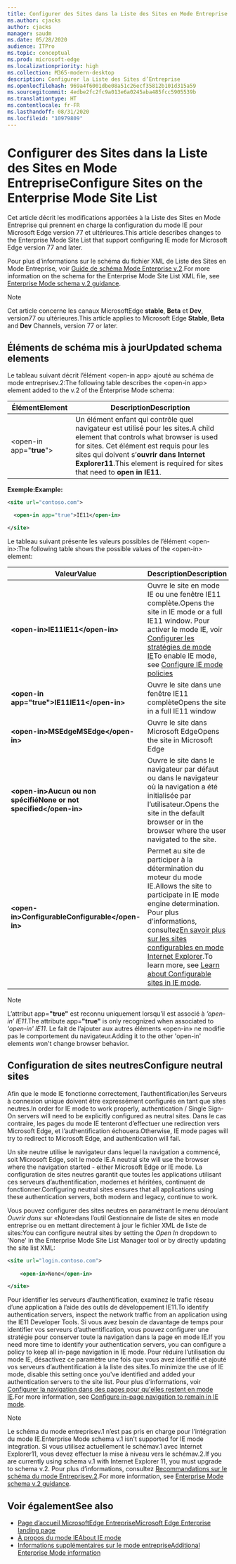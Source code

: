 ```yaml
---
title: Configurer des Sites dans la Liste des Sites en Mode Entreprise
ms.author: cjacks
author: cjacks
manager: saudm
ms.date: 05/28/2020
audience: ITPro
ms.topic: conceptual
ms.prod: microsoft-edge
ms.localizationpriority: high
ms.collection: M365-modern-desktop
description: Configurer la Liste des Sites d’Entreprise
ms.openlocfilehash: 969a4f6001dbe08a51c26ecf35812b101d315a59
ms.sourcegitcommit: 4edbe2fc2fc9a013e6a0245aba485fcc5905539b
ms.translationtype: HT
ms.contentlocale: fr-FR
ms.lasthandoff: 08/31/2020
ms.locfileid: "10979809"
---
```

# <span data-ttu-id="28314-103">Configurer des Sites dans la Liste des Sites en Mode Entreprise</span><span class="sxs-lookup"><span data-stu-id="28314-103">Configure Sites on the Enterprise Mode Site List</span></span>

<span data-ttu-id="28314-104">Cet article décrit les modifications apportées à la Liste des Sites en Mode Entreprise qui prennent en charge la configuration du mode IE pour Microsoft Edge version 77 et ultérieures.</span><span class="sxs-lookup"><span data-stu-id="28314-104">This article describes changes to the Enterprise Mode Site List that support configuring IE mode for Microsoft Edge version 77 and later.</span></span>

<span data-ttu-id="28314-105">Pour plus d’informations sur le schéma du fichier XML de Liste des Sites en Mode Entreprise, voir [Guide de schéma Mode Enterprise v.2](https://docs.microsoft.com/internet-explorer/ie11-deploy-guide/enterprise-mode-schema-version-2-guidance).</span><span class="sxs-lookup"><span data-stu-id="28314-105">For more information on the schema for the Enterprise Mode Site List XML file, see [Enterprise Mode schema v.2 guidance](https://docs.microsoft.com/internet-explorer/ie11-deploy-guide/enterprise-mode-schema-version-2-guidance).</span></span>

> [!NOTE]
> <span data-ttu-id="28314-106">Cet article concerne les canaux MicrosoftEdge **stable**, **Beta** et **Dev**, version77 ou ultérieures.</span><span class="sxs-lookup"><span data-stu-id="28314-106">This article applies to Microsoft Edge **Stable**, **Beta** and **Dev** Channels, version 77 or later.</span></span>

## <span data-ttu-id="28314-107">Éléments de schéma mis à jour</span><span class="sxs-lookup"><span data-stu-id="28314-107">Updated schema elements</span></span>

<span data-ttu-id="28314-108">Le tableau suivant décrit l’élément \<open-in app\> ajouté au schéma de mode entreprisev.2:</span><span class="sxs-lookup"><span data-stu-id="28314-108">The following table describes the \<open-in app\> element added to the v.2 of the Enterprise Mode schema:</span></span>

| **<span data-ttu-id="28314-109">Élément</span><span class="sxs-lookup"><span data-stu-id="28314-109">Element</span></span>** | **<span data-ttu-id="28314-110">Description</span><span class="sxs-lookup"><span data-stu-id="28314-110">Description</span></span>** |
| --- | --- |
| \<open-in app="**true**"\> | <span data-ttu-id="28314-111">Un élément enfant qui contrôle quel navigateur est utilisé pour les sites.</span><span class="sxs-lookup"><span data-stu-id="28314-111">A child element that controls what browser is used for sites.</span></span> <span data-ttu-id="28314-112">Cet élément est requis pour les sites qui doivent s’**ouvrir dans Internet Explorer11**.</span><span class="sxs-lookup"><span data-stu-id="28314-112">This element is required for sites that need to **open in IE11**.</span></span>|

**<span data-ttu-id="28314-113">Exemple:</span><span class="sxs-lookup"><span data-stu-id="28314-113">Example:</span></span>**

``` xml
<site url="contoso.com">

  <open-in app="true">IE11</open-in>

</site>
```

<span data-ttu-id="28314-114">Le tableau suivant présente les valeurs possibles de l’élément \<open-in\>:</span><span class="sxs-lookup"><span data-stu-id="28314-114">The following table shows the possible values of the \<open-in\> element:</span></span>

| **<span data-ttu-id="28314-115">Valeur</span><span class="sxs-lookup"><span data-stu-id="28314-115">Value</span></span>** | **<span data-ttu-id="28314-116">Description</span><span class="sxs-lookup"><span data-stu-id="28314-116">Description</span></span>** |
| --- | --- |
| **\<open-in\><span data-ttu-id="28314-117">IE11</span><span class="sxs-lookup"><span data-stu-id="28314-117">IE11</span></span>\</open-in\>** | <span data-ttu-id="28314-118">Ouvre le site en mode IE ou une fenêtre IE11 complète.</span><span class="sxs-lookup"><span data-stu-id="28314-118">Opens the site in IE mode or a full IE11 window.</span></span> <span data-ttu-id="28314-119">Pour activer le mode IE, voir [Configurer les stratégies de mode IE](https://docs.microsoft.com/deployedge/edge-ie-mode-policies)</span><span class="sxs-lookup"><span data-stu-id="28314-119">To enable IE mode, see [Configure IE mode policies](https://docs.microsoft.com/deployedge/edge-ie-mode-policies)</span></span>|
| **\<open-in app="**true**"\><span data-ttu-id="28314-120">IE11</span><span class="sxs-lookup"><span data-stu-id="28314-120">IE11</span></span>\</open-in\>** | <span data-ttu-id="28314-121">Ouvre le site dans une fenêtre IE11 complète</span><span class="sxs-lookup"><span data-stu-id="28314-121">Opens the site in a full IE11 window</span></span> |
| **\<open-in\><span data-ttu-id="28314-122">MSEdge</span><span class="sxs-lookup"><span data-stu-id="28314-122">MSEdge</span></span>\</open-in\>** | <span data-ttu-id="28314-123">Ouvre le site dans Microsoft Edge</span><span class="sxs-lookup"><span data-stu-id="28314-123">Opens the site in Microsoft Edge</span></span> |
| **\<open-in\><span data-ttu-id="28314-124">Aucun ou non spécifié</span><span class="sxs-lookup"><span data-stu-id="28314-124">None or not specified</span></span>\</open-in\>** | <span data-ttu-id="28314-125">Ouvre le site dans le navigateur par défaut ou dans le navigateur où la navigation a été initialisée par l’utilisateur.</span><span class="sxs-lookup"><span data-stu-id="28314-125">Opens the site in the default browser or in the browser where the user navigated to the site.</span></span> |
|**\<open-in\><span data-ttu-id="28314-126">Configurable</span><span class="sxs-lookup"><span data-stu-id="28314-126">Configurable</span></span>\</open-in\>** | <span data-ttu-id="28314-127">Permet au site de participer à la détermination du moteur du mode IE.</span><span class="sxs-lookup"><span data-stu-id="28314-127">Allows the site to participate in IE mode engine determination.</span></span> <span data-ttu-id="28314-128">Pour plus d’informations, consultez[En savoir plus sur les sites configurables en mode Internet Explorer](edge-learnmore-configurable-sites-ie-mode.md).</span><span class="sxs-lookup"><span data-stu-id="28314-128">To learn more, see [Learn about Configurable sites in IE mode](edge-learnmore-configurable-sites-ie-mode.md).</span></span>  |

>[!NOTE]
> <span data-ttu-id="28314-129">L’attribut app=**"true"** est reconnu uniquement lorsqu’il est associé à _’open-in’ IE11_.</span><span class="sxs-lookup"><span data-stu-id="28314-129">The attribute app=**"true"** is only recognized when associated to _'open-in' IE11_.</span></span> <span data-ttu-id="28314-130">Le fait de l’ajouter aux autres éléments «open-in» ne modifie pas le comportement du navigateur.</span><span class="sxs-lookup"><span data-stu-id="28314-130">Adding it to the other 'open-in' elements won't change browser behavior.</span></span>   

## <span data-ttu-id="28314-131">Configuration de sites neutres</span><span class="sxs-lookup"><span data-stu-id="28314-131">Configure neutral sites</span></span>

<span data-ttu-id="28314-132">Afin que le mode IE fonctionne correctement, l’authentification/les Serveurs à connexion unique doivent être expressément configurés en tant que sites neutres.</span><span class="sxs-lookup"><span data-stu-id="28314-132">In order for IE mode to work properly, authentication / Single Sign-On servers will need to be explicitly configured as neutral sites.</span></span> <span data-ttu-id="28314-133">Dans le cas contraire, les pages du mode IE tenteront d’effectuer une redirection vers Microsoft Edge, et l’authentification échouera.</span><span class="sxs-lookup"><span data-stu-id="28314-133">Otherwise, IE mode pages will try to redirect to Microsoft Edge, and authentication will fail.</span></span>

<span data-ttu-id="28314-134">Un site neutre utilise le navigateur dans lequel la navigation a commencé, soit Microsoft Edge, soit le mode IE.</span><span class="sxs-lookup"><span data-stu-id="28314-134">A neutral site will use the browser where the navigation started - either Microsoft Edge or IE mode.</span></span> <span data-ttu-id="28314-135">La configuration de sites neutres garantit que toutes les applications utilisant ces serveurs d’authentification, modernes et héritées, continuent de fonctionner.</span><span class="sxs-lookup"><span data-stu-id="28314-135">Configuring neutral sites ensures that all applications using these authentication servers, both modern and legacy, continue to work.</span></span>

<span data-ttu-id="28314-136">Vous pouvez configurer des sites neutres en paramétrant le menu déroulant *Ouvrir dans* sur «Note»dans l’outil Gestionnaire de liste de sites en mode entreprise ou en mettant directement à jour le fichier XML de liste de sites:</span><span class="sxs-lookup"><span data-stu-id="28314-136">You can configure neutral sites by setting the *Open In* dropdown to 'None' in the Enterprise Mode Site List Manager tool or by directly updating the site list XML:</span></span>

``` xml
<site url="login.contoso.com">
   
    <open-in>None</open-in>

</site>
```

<span data-ttu-id="28314-137">Pour identifier les serveurs d’authentification, examinez le trafic réseau d’une application à l’aide des outils de développement IE11.</span><span class="sxs-lookup"><span data-stu-id="28314-137">To identify authentication servers, inspect the network traffic from an application using the IE11 Developer Tools.</span></span> <span data-ttu-id="28314-138">Si vous avez besoin de davantage de temps pour identifier vos serveurs d’authentification, vous pouvez configurer une stratégie pour conserver toute la navigation dans la page en mode IE.</span><span class="sxs-lookup"><span data-stu-id="28314-138">If you need more time to identify your authentication servers, you can configure a policy to keep all in-page navigation in IE mode.</span></span> <span data-ttu-id="28314-139">Pour réduire l’utilisation du mode IE, désactivez ce paramètre une fois que vous avez identifié et ajouté vos serveurs d’authentification à la liste des sites.</span><span class="sxs-lookup"><span data-stu-id="28314-139">To minimize the use of IE mode, disable this setting once you've identified and added your authentication servers to the site list.</span></span> <span data-ttu-id="28314-140">Pour plus d’informations, voir [Configurer la navigation dans des pages pour qu'elles restent en mode IE](https://docs.microsoft.com/deployedge/microsoft-edge-policies#internetexplorerintegrationsiteredirect).</span><span class="sxs-lookup"><span data-stu-id="28314-140">For more information, see [Configure in-page navigation to remain in IE mode](https://docs.microsoft.com/deployedge/microsoft-edge-policies#internetexplorerintegrationsiteredirect).</span></span>

>[!NOTE]
   ><span data-ttu-id="28314-141">Le schéma du mode entreprisev.1 n’est pas pris en charge pour l’intégration du mode IE.</span><span class="sxs-lookup"><span data-stu-id="28314-141">Enterprise Mode schema v.1 isn't supported for IE mode integration.</span></span> <span data-ttu-id="28314-142">Si vous utilisez actuellement le schémav.1 avec Internet Explorer11, vous devez effectuer la mise à niveau vers le schémav.2.</span><span class="sxs-lookup"><span data-stu-id="28314-142">If you are currently using schema v.1 with Internet Explorer 11, you must upgrade to schema v.2.</span></span> <span data-ttu-id="28314-143">Pour plus d’informations, consultez [Recommandations sur le schéma du mode Entreprisev.2](https://docs.microsoft.com/internet-explorer/ie11-deploy-guide/enterprise-mode-schema-version-2-guidance).</span><span class="sxs-lookup"><span data-stu-id="28314-143">For more information, see [Enterprise Mode schema v.2 guidance](https://docs.microsoft.com/internet-explorer/ie11-deploy-guide/enterprise-mode-schema-version-2-guidance).</span></span>

## <span data-ttu-id="28314-144">Voir également</span><span class="sxs-lookup"><span data-stu-id="28314-144">See also</span></span>

- [<span data-ttu-id="28314-145">Page d’accueil MicrosoftEdge Entreprise</span><span class="sxs-lookup"><span data-stu-id="28314-145">Microsoft Edge Enterprise landing page</span></span>](https://aka.ms/EdgeEnterprise)
- [<span data-ttu-id="28314-146">À propos du mode IE</span><span class="sxs-lookup"><span data-stu-id="28314-146">About IE mode</span></span>](https://docs.microsoft.com/deployedge/edge-ie-mode)
- [<span data-ttu-id="28314-147">Informations supplémentaires sur le mode entreprise</span><span class="sxs-lookup"><span data-stu-id="28314-147">Additional Enterprise Mode information</span></span>](https://docs.microsoft.com/internet-explorer/ie11-deploy-guide/enterprise-mode-overview-for-ie11)